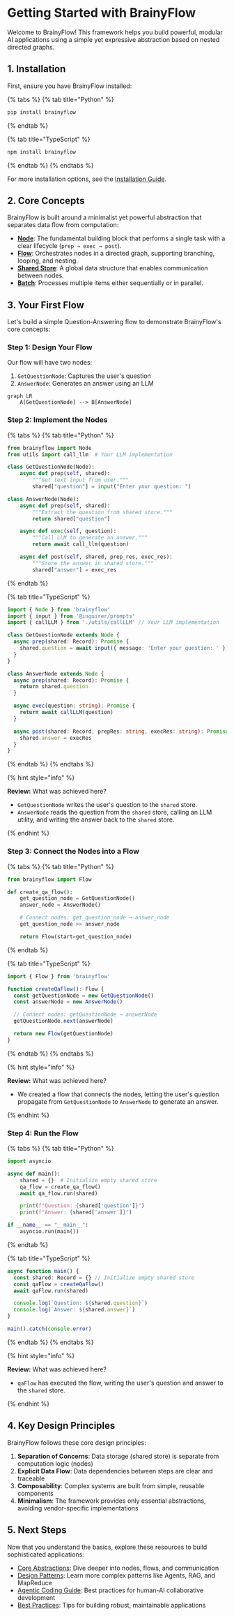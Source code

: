 # Getting Started with BrainyFlow

Welcome to BrainyFlow! This framework helps you build powerful, modular AI applications using a simple yet expressive abstraction based on nested directed graphs.

## 1. Installation

First, ensure you have BrainyFlow installed:

{% tabs %}
{% tab title="Python" %}

```bash
pip install brainyflow
```

{% endtab %}

{% tab title="TypeScript" %}

```bash
npm install brainyflow
```

{% endtab %}
{% endtabs %}

For more installation options, see the [Installation Guide](./installation.md).

## 2. Core Concepts

BrainyFlow is built around a minimalist yet powerful abstraction that separates data flow from computation:

- **[Node](./core_abstraction/node.md)**: The fundamental building block that performs a single task with a clear lifecycle (`prep → exec → post`).
- **[Flow](./core_abstraction/flow.md)**: Orchestrates nodes in a directed graph, supporting branching, looping, and nesting.
- **[Shared Store](./core_abstraction/communication.md)**: A global data structure that enables communication between nodes.
- **[Batch](./core_abstraction/batch.md)**: Processes multiple items either sequentially or in parallel.

## 3. Your First Flow

Let's build a simple Question-Answering flow to demonstrate BrainyFlow's core concepts:

### Step 1: Design Your Flow

Our flow will have two nodes:

1. `GetQuestionNode`: Captures the user's question
2. `AnswerNode`: Generates an answer using an LLM

```mermaid
graph LR
    A[GetQuestionNode] --> B[AnswerNode]
```

### Step 2: Implement the Nodes

{% tabs %}
{% tab title="Python" %}

```python
from brainyflow import Node
from utils import call_llm  # Your LLM implementation

class GetQuestionNode(Node):
    async def prep(self, shared):
        """Get text input from user."""
        shared["question"] = input("Enter your question: ")

class AnswerNode(Node):
    async def prep(self, shared):
        """Extract the question from shared store."""
        return shared["question"]

    async def exec(self, question):
        """Call LLM to generate an answer."""
        return await call_llm(question)

    async def post(self, shared, prep_res, exec_res):
        """Store the answer in shared store."""
        shared["answer"] = exec_res
```

{% endtab %}

{% tab title="TypeScript" %}

```typescript
import { Node } from 'brainyflow'
import { input } from '@inquirer/prompts'
import { callLLM } from './utils/callLLM' // Your LLM implementation

class GetQuestionNode extends Node {
  async prep(shared: Record): Promise {
    shared.question = await input({ message: 'Enter your question: ' })
  }
}

class AnswerNode extends Node {
  async prep(shared: Record): Promise {
    return shared.question
  }

  async exec(question: string): Promise {
    return await callLLM(question)
  }

  async post(shared: Record, prepRes: string, execRes: string): Promise {
    shared.answer = execRes
  }
}
```

{% endtab %}
{% endtabs %}

{% hint style="info" %}

**Review:** What was achieved here?

- `GetQuestionNode` writes the user's question to the `shared` store.
- `AnswerNode` reads the question from the `shared` store, calling an LLM utility, and writing the answer back to the `shared` store.

{% endhint %}

### Step 3: Connect the Nodes into a Flow

{% tabs %}
{% tab title="Python" %}

```python
from brainyflow import Flow

def create_qa_flow():
    get_question_node = GetQuestionNode()
    answer_node = AnswerNode()

    # Connect nodes: get_question_node → answer_node
    get_question_node >> answer_node

    return Flow(start=get_question_node)
```

{% endtab %}

{% tab title="TypeScript" %}

```typescript
import { Flow } from 'brainyflow'

function createQaFlow(): Flow {
  const getQuestionNode = new GetQuestionNode()
  const answerNode = new AnswerNode()

  // Connect nodes: getQuestionNode → answerNode
  getQuestionNode.next(answerNode)

  return new Flow(getQuestionNode)
}
```

{% endtab %}
{% endtabs %}

{% hint style="info" %}

**Review:** What was achieved here?

- We created a flow that connects the nodes, letting the user's question propagate from `GetQuestionNode` to `AnswerNode` to generate an answer.

{% endhint %}

### Step 4: Run the Flow

{% tabs %}
{% tab title="Python" %}

```python
import asyncio

async def main():
    shared = {}  # Initialize empty shared store
    qa_flow = create_qa_flow()
    await qa_flow.run(shared)

    print(f"Question: {shared['question']}")
    print(f"Answer: {shared['answer']}")

if __name__ == "__main__":
    asyncio.run(main())
```

{% endtab %}

{% tab title="TypeScript" %}

```typescript
async function main() {
  const shared: Record = {} // Initialize empty shared store
  const qaFlow = createQaFlow()
  await qaFlow.run(shared)

  console.log(`Question: ${shared.question}`)
  console.log(`Answer: ${shared.answer}`)
}

main().catch(console.error)
```

{% endtab %}
{% endtabs %}

{% hint style="info" %}

**Review:** What was achieved here?

- `qaFlow` has executed the flow, writing the user's question and answer to the `shared` store.

{% endhint %}

## 4. Key Design Principles

BrainyFlow follows these core design principles:

1. **Separation of Concerns**: Data storage (shared store) is separate from computation logic (nodes)
2. **Explicit Data Flow**: Data dependencies between steps are clear and traceable
3. **Composability**: Complex systems are built from simple, reusable components
4. **Minimalism**: The framework provides only essential abstractions, avoiding vendor-specific implementations

## 5. Next Steps

Now that you understand the basics, explore these resources to build sophisticated applications:

- [Core Abstractions](./core_abstraction/index.md): Dive deeper into nodes, flows, and communication
- [Design Patterns](./design_pattern/index.md): Learn more complex patterns like Agents, RAG, and MapReduce
- [Agentic Coding Guide](./guides/agentic_coding.md): Best practices for human-AI collaborative development
- [Best Practices](./guides/best_practices.md): Tips for building robust, maintainable applications
